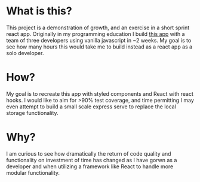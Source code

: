 # What is this?
This project is a demonstration of growth, and an exercise in a short sprint react app. Originally in my programming education I build [this app](https://github.com/nathanielmillard/ideabox-boilerplate-trials) with a team of three developers using vanilla javascript in ~2 weeks. My goal is to see how many hours this would take me to build instead as a react app as a solo developer. 

# How?
My goal is to recreate this app with styled components and React with react hooks. I would like to aim for >90% test coverage, and time permitting I may even attempt to build a small scale express serve to replace the local storage functionality. 

# Why?
I am curious to see how dramatically the return of code quality and functionality on investment of time has changed as I have gorwn as a developer and when utilizing a framework like React to handle more modular functionality. 


